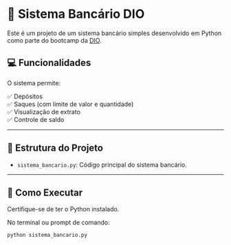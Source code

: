 # 🏦 Sistema Bancário DIO

Este é um projeto de um sistema bancário simples desenvolvido em Python como parte do bootcamp da [DIO](https://www.dio.me/).

## 💻 Funcionalidades

O sistema permite:

✅ Depósitos  
✅ Saques (com limite de valor e quantidade)  
✅ Visualização de extrato  
✅ Controle de saldo  

---

## 📂 Estrutura do Projeto

- `sistema_bancario.py`: Código principal do sistema bancário.

---

## 🚀 Como Executar

Certifique-se de ter o Python instalado.

No terminal ou prompt de comando:

```bash
python sistema_bancario.py
